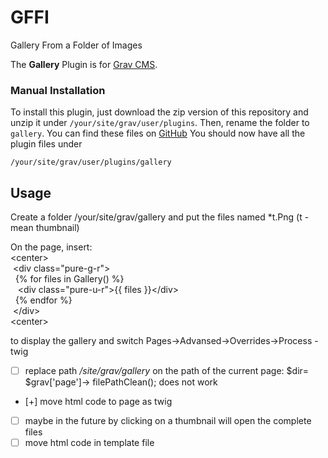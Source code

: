 # GFFI
Gallery From a Folder of Images

The **Gallery** Plugin is for [Grav CMS](http://github.com/getgrav/grav).


### Manual Installation

To install this plugin, just download the zip version of this repository and unzip it under `/your/site/grav/user/plugins`. Then, rename the folder to `gallery`. You can find these files on [GitHub](https://github.com/Stepanov-Sergey/GFFI/) 
You should now have all the plugin files under

    /your/site/grav/user/plugins/gallery
	
## Usage

Сreate a folder /your/site/grav/gallery
and put the files named *t.Png (t - mean thumbnail)

On the page, insert:</br>
\<center></br>
&nbsp;\<div class="pure-g-r"></br>
&nbsp;&nbsp;{% for files in Gallery() %}</br>
&nbsp;&nbsp;&nbsp;\<div class="pure-u-r">{{ files }}\</div></br>
&nbsp;&nbsp;{% endfor %}</br>
&nbsp;\</div></br>
\<center></br>

to display the gallery 
and switch Pages->Advansed->Overrides->Process - twig
- [ ]  replace path <i>/site/grav/gallery</i> on the path of the current page: $dir= $grav['page']-> filePathClean(); does not work
- [+] move html code to page as twig
- [ ] maybe in the future by clicking on a thumbnail will open the complete files
- [ ] move html code in template file
